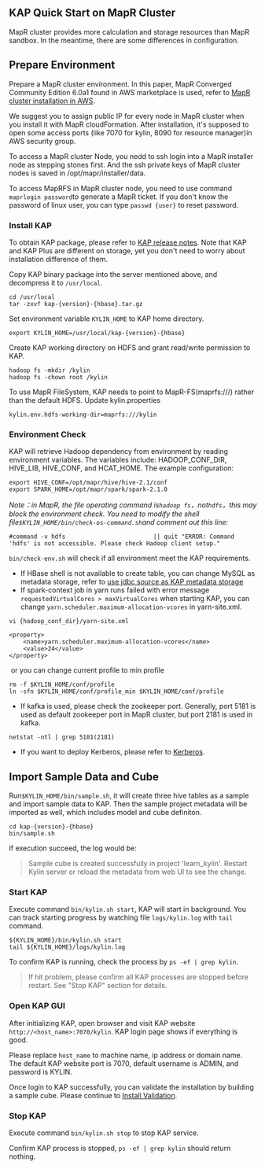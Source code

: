 ## KAP Quick Start on MapR Cluster

MapR cluster provides more calculation and storage resources than MapR sandbox. In the meantime, there are some differences in configuration. 

## Prepare Environment

Prepare a MapR cluster environment. In this paper, MapR Converged Community Edition 6.0a1 found in AWS marketplace is used, refer to [MapR cluster installation in AWS](https://aws.amazon.com/marketplace/pp/B010GJS5WO?qid=1522845995210&sr=0-4&ref_=srh_res_product_title).

We suggest you to assign public IP for every node in MapR cluster when you install it with MapR cloudFormation. After installation, it's supposed to open some access ports (like 7070 for kylin, 8090 for resource manager)in AWS security group.

To access a MapR cluster Node, you nedd to ssh login into a MapR installer node as stepping stones first. And the ssh private keys of MapR cluster nodes is saved in /opt/mapr/installer/data.

To access MapRFS in MapR cluster node, you need to use command `maprlogin password`to generate a MapR ticket. If you don't know the password of linux user, you can type `passwd {user}` to reset password.

### Install KAP

To obtain KAP package, please refer to [KAP release notes](../release/README.md). Note that KAP and KAP Plus are different on storage, yet you don't need to worry about installation difference of them.

Copy KAP binary package into the server mentioned above, and decompress it to `/usr/local`.

```shell
cd /usr/local
tar -zxvf kap-{version}-{hbase}.tar.gz 
```

Set environment variable `KYLIN_HOME` to KAP home directory.

```shell
export KYLIN_HOME=/usr/local/kap-{version}-{hbase}
```

Create KAP working directory on HDFS and grant read/write permission to KAP.

```shell
hadoop fs -mkdir /kylin
hadoop fs -chown root /kylin
```

To use MapR FileSystem, KAP needs to point to MapR-FS(maprfs:///) rather than the default HDFS. Update kylin.properties

```
kylin.env.hdfs-working-dir=maprfs:///kylin
```

### Environment Check

KAP will retrieve Hadoop dependency from environment by reading environment variables. The variables include: HADOOP_CONF_DIR, HIVE_LIB, HIVE_CONF, and HCAT_HOME. The example configuration:

```shell
export HIVE_CONF=/opt/mapr/hive/hive-2.1/conf
export SPARK_HOME=/opt/mapr/spark/spark-2.1.0
```

*Note：in MapR, the file operating command is`hadoop fs`，not`hdfs`，this may block the environment check. You need to modify the shell file`$KYLIN_HOME/bin/check-os-command.sh`and comment out this line:*

```shell
#command -v hdfs                         || quit "ERROR: Command 'hdfs' is not accessible. Please check Hadoop client setup."
```

``bin/check-env.sh`` will check if all environment meet the KAP requirements.

* If HBase shell is not available to create table, you can change MySQL as metadata storage, refer to [use jdbc source as KAP metadata storage](../config/metastore_jdbc_mysql.en.md)
* If spark-context job in yarn runs failed with error message `requestedVirtualCores > maxVirtualCores` when starting KAP, you can change `yarn.scheduler.maximum-allocation-vcores` in yarn-site.xml. 

``` shell
vi {hadoop_conf_dir}/yarn-site.xml
```
```
<property>
	<name>yarn.scheduler.maximum-allocation-vcores</name>
	<value>24</value>
</property>
```
​	or you can change current profile to min profile
```shell
rm -f $KYLIN_HOME/conf/profile
ln -sfn $KYLIN_HOME/conf/profile_min $KYLIN_HOME/conf/profile
```
* If kafka is used, please check the zookeeper port. Generally, port 5181 is used as default zookeeper port in MapR cluster, but port 2181 is used in kafka.  

```shell
netstat -ntl | grep 5181(2181)
```

- If you want to deploy Kerberos, please refer to [Kerberos](../security/kerberos.en.md).

## Import Sample Data and Cube

Run`$KYLIN_HOME/bin/sample.sh`, it will create three hive tables as a sample and import sample data to KAP. Then the sample project metadata will be imported as well, which includes model and cube definiton. 

```shell
cd kap-{version}-{hbase}
bin/sample.sh
```

If execution succeed, the log would be:

> Sample cube is created successfully in project 'learn_kylin'.
> Restart Kylin server or reload the metadata from web UI to see the change.

### Start KAP

Execute command `bin/kylin.sh start`, KAP will start in background. You can track starting progress by watching file `logs/kylin.log` with `tail` command.

```shell
${KYLIN_HOME}/bin/kylin.sh start
tail ${KYLIN_HOME}/logs/kylin.log
```

To confirm KAP is running, check the process by `ps -ef | grep kylin`.

> If hit problem, please confirm all KAP processes are stopped before restart. See "Stop KAP" section for details.

### Open KAP GUI

After initializing KAP, open browser and visit KAP website `http://<host_name>:7070/kylin`. KAP login page shows if everything is good. 

Please replace `host_name` to machine name, ip address or domain name. The default KAP website port is 7070, default username is ADMIN, and password is KYLIN.

Once login to KAP successfully, you can validate the installation by building a sample cube. Please continue to [Install Validation](install_validate.en.md).

### Stop KAP
Execute command `bin/kylin.sh stop` to stop KAP service.

Confirm KAP process is stopped, `ps -ef | grep kylin` should return nothing.
